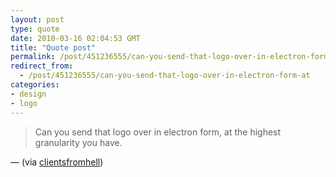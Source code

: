 ```yaml
---
layout: post
type: quote
date: 2010-03-16 02:04:53 GMT
title: "Quote post"
permalink: /post/451236555/can-you-send-that-logo-over-in-electron-form-at
redirect_from: 
  - /post/451236555/can-you-send-that-logo-over-in-electron-form-at
categories:
- design
- logo
---
```

<blockquote>Can you send that logo over in electron form, at the highest granularity you have.</blockquote>

 — (via <a href="http://clientsfromhell.tumblr.com/" class="tumblr_blog">clientsfromhell</a>)
